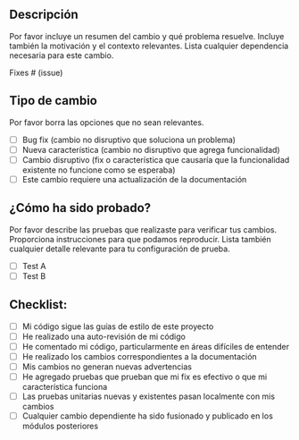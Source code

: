 ## Descripción
Por favor incluye un resumen del cambio y qué problema resuelve. Incluye también la motivación y el contexto relevantes. Lista cualquier dependencia necesaria para este cambio.

Fixes # (issue)

## Tipo de cambio
Por favor borra las opciones que no sean relevantes.

- [ ] Bug fix (cambio no disruptivo que soluciona un problema)
- [ ] Nueva característica (cambio no disruptivo que agrega funcionalidad)
- [ ] Cambio disruptivo (fix o característica que causaría que la funcionalidad existente no funcione como se esperaba)
- [ ] Este cambio requiere una actualización de la documentación

## ¿Cómo ha sido probado?
Por favor describe las pruebas que realizaste para verificar tus cambios. Proporciona instrucciones para que podamos reproducir. Lista también cualquier detalle relevante para tu configuración de prueba.

- [ ] Test A
- [ ] Test B

## Checklist:
- [ ] Mi código sigue las guías de estilo de este proyecto
- [ ] He realizado una auto-revisión de mi código
- [ ] He comentado mi código, particularmente en áreas difíciles de entender
- [ ] He realizado los cambios correspondientes a la documentación
- [ ] Mis cambios no generan nuevas advertencias
- [ ] He agregado pruebas que prueban que mi fix es efectivo o que mi característica funciona
- [ ] Las pruebas unitarias nuevas y existentes pasan localmente con mis cambios
- [ ] Cualquier cambio dependiente ha sido fusionado y publicado en los módulos posteriores
